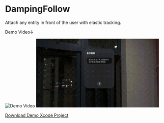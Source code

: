 # DampingFollow
 Attach any entity in front of the user with elastic tracking.
 
 Demo Video↓
 
![Demo Video](https://github.com/Lightning-Lion/DampingFollow/blob/main/DemoVideo.gif)
![Demo Video1](https://github.com/Lightning-Lion/DampingFollow/blob/main/DemoVideo1.gif)

[Download Demo Xcode Project](https://github.com/Lightning-Lion/PlayWithDampingFollow)

